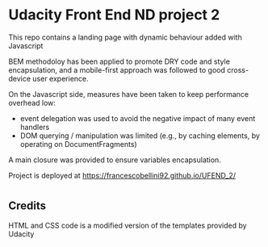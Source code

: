 # Udacity Front End ND project 2

This repo contains a landing page with dynamic behaviour added with Javascript

BEM methodoloy has been applied to promote DRY code and style encapsulation, and a mobile-first approach was followed to good cross-device user experience.

On the Javascript side, measures have been taken to keep performance overhead low: 
 - event delegation was used to avoid the negative impact of many event handlers
 - DOM querying / manipulation was limited (e.g., by caching elements, by operating on DocumentFragments)

A main closure was provided to ensure variables encapsulation.


Project is deployed at https://francescobellini92.github.io/UFEND_2/

#
## Credits

HTML and CSS code is a modified version of the templates provided by Udacity